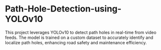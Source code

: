 # Path-Hole-Detection-using-YOLOv10
This project leverages YOLOv10 to detect path holes in real-time from video feeds. The model is trained on a custom dataset to accurately identify and localize path holes, enhancing road safety and maintenance efficiency.
